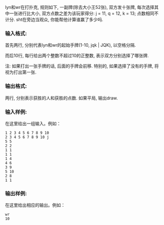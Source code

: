 lyn和wr在打扑克, 规则如下, 一副牌(除去大小王52张), 双方发十张牌, 每次选择其中一张进行比大小, 双方点数之差为该玩家得分: j = 11, q = 12, k = 13; 点数相同不计分. sht在旁边当观众, 你能帮他计算谁赢了多少吗.

### 输入格式:

首先两行, 分别代表lyn和wr的起始手牌(1-10, jqk | JQK), 以空格分隔.

而后10行, 每行给出两个整数不超过10的正整数, 表示双方分别选择了哪张牌. 

注: 如果打出一张手牌的话, 后面的手牌会前移. 特别的, 如果选择了没有的手牌, 将视为打出第一张.

### 输出格式:

两行, 分别表示获胜的人和获胜的点数. 如果平局, 输出draw.

### 输入样例:

在这里给出一组输入。例如：

```in
1 2 3 4 5 6 7 8 9 10
2 3 4 5 6 7 8 9 10 j
5 5
2 2
1 1
1 1
1 4
4 6
3 9
5 10
2 8
1 1
```

### 输出样例:

在这里给出相应的输出。例如：

```out
wr
10
```
